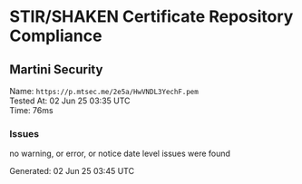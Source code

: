 # STIR/SHAKEN Certificate Repository Compliance

## Martini Security

Name: `https://p.mtsec.me/2e5a/HwVNDL3YechF.pem`\
Tested At: 02 Jun 25 03:35 UTC\
Time: 76ms

### Issues

no warning, or error, or notice date level issues were found

Generated: 02 Jun 25 03:45 UTC